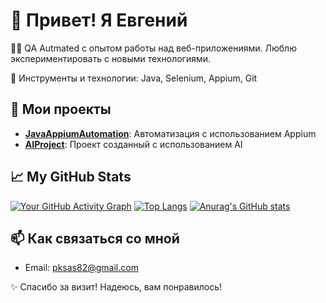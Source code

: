 # 👋 Привет! Я Евгений

👨‍💻 QA Autmated с опытом работы над веб-приложениями. Люблю экспериментировать с новыми технологиями.

🔧 Инструменты и технологии: Java, Selenium, Appium, Git

## 🚀 Мои проекты

- **[JavaAppiumAutomation](https://github.com/pksas/MyJavaAppiumAutomation)**: Автоматизация с использованием Appium
- **[AIProject](https://github.com/pksas/aiProject)**: Проект созданный с использованием AI

## 📈 My GitHub Stats

[![Your GitHub Activity Graph](https://github-readme-stats.vercel.app/api?username=pksas&show_icons=true&theme=dark)](https://github.com/pksas)
[![Top Langs](https://github-readme-stats.vercel.app/api/top-langs/?username=pksas&layout=compact)](https://github.com/pksas)
[![Anurag's GitHub stats](https://github-readme-stats.vercel.app/api?username=anuraghazra)](https://github.com/anuraghazra)

## 📫 Как связаться со мной

- Email: [pksas82@gmail.com](mailto:pksas82@gmail.com)

✨ Спасибо за визит! Надеюсь, вам понравилось!
